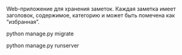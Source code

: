 Web-приложение для хранения заметок. Каждая заметка имеет заголовок, содержимое,
категорию и может быть помечена как “избранная”.

python manage.py migrate

python manage.py runserver